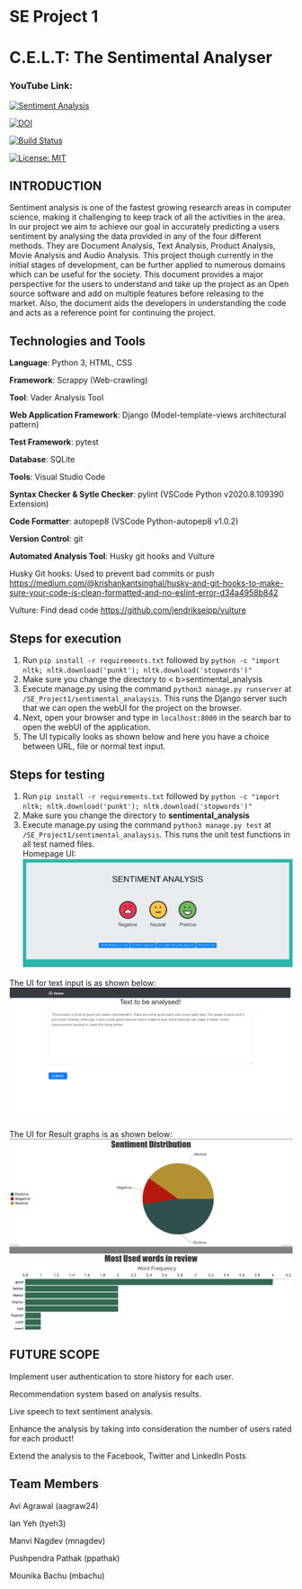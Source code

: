 # SE Project 1

# C.E.L.T: The Sentimental Analyser

### YouTube Link:

[![Sentiment Analysis](http://i3.ytimg.com/vi/3YbNEt3dYtc/hqdefault.jpg)](https://www.youtube.com/watch?v=IQHcs3QPbOE&feature=youtu.be&ab_channel=MounikaBachu)

[![DOI](https://zenodo.org/badge/295188611.svg)](https://zenodo.org/badge/latestdoi/295188611)

[![Build Status](https://travis-ci.org/bsharathramesh/SE_Project1.svg?branch=master)](https://travis-ci.org/bsharathramesh/SE_Project1)

[![License: MIT](https://img.shields.io/badge/License-MIT-yellow.svg)](https://opensource.org/licenses/MIT)

## INTRODUCTION

Sentiment analysis is one of the fastest growing research areas in computer science, making it challenging to keep track of all the activities in the area. In our project we aim to achieve our goal in accurately predicting a users sentiment by analysing the data provided in any of the four different methods. They are Document Analysis, Text Analysis, Product Analysis, Movie Analysis and Audio Analysis. This project though currently in the initial stages of development, can be further applied to numerous domains which can be useful for the society. This document provides a major perspective for the users to understand and take up the project as an Open source software and add on multiple features before releasing to the market. Also, the document aids the developers in understanding the code and acts as a reference point for continuing the project.

## Technologies and Tools
<b>Language</b>: Python 3, HTML, CSS

<b>Framework</b>: Scrappy (Web-crawling)

<b>Tool</b>: Vader Analysis Tool

<b>Web Application Framework</b>: Django (Model-template-views architectural pattern)

<b>Test Framework</b>: pytest

<b>Database</b>: SQLite

<b>Tools</b>: Visual Studio Code

<b>Syntax Checker & Sytle Checker</b>: pylint (VSCode Python v2020.8.109390 Extension)

<b>Code Formatter</b>: autopep8 (VSCode Python-autopep8 v1.0.2)

<b>Version Control</b>: git

<b>Automated Analysis Tool</b>: Husky git hooks and Vulture

Husky Git hooks: Used to prevent bad commits or push 
https://medium.com/@krishankantsinghal/husky-and-git-hooks-to-make-sure-your-code-is-clean-formatted-and-no-eslint-error-d34a4958b842

Vulture: Find dead code
https://github.com/jendrikseipp/vulture

## Steps for execution
1. Run `pip install -r requirements.txt` followed by `python -c "import nltk; nltk.download('punkt'); nltk.download('stopwords')"`
2. Make sure you change the directory to <
b>sentimental_analysis</b>
3. Execute manage.py using the command `python3 manage.py runserver` at `/SE_Project1/sentimental_analaysis`. This runs the Django server such that we can open the webUI for the project on the browser.
4. Next, open your browser and type in `localhost:8000` in the search bar to open the webUI of the application.
5. The UI typically looks as shown below and here you have a choice between URL, file or normal text input.
## Steps for testing
1. Run `pip install -r requirements.txt` followed by `python -c "import nltk; nltk.download('punkt'); nltk.download('stopwords')"`
2. Make sure you change the directory to <b>sentimental_analysis</b>
3. Execute manage.py using the command `python3 manage.py test` at `/SE_Project1/sentimental_analaysis`. This runs the unit test functions in all test named files.  
Homepage UI:  
![Capture](home1.png)

The UI for text input is as shown below:
![alt text](textpage.png)

The UI for Result graphs is as shown below:
![alt text](result.png)

## FUTURE SCOPE

Implement user authentication to store history for each user.

Recommendation system based on analysis results.

Live speech to text sentiment analysis.

Enhance the analysis by taking into consideration the number of users rated for each product!

Extend the analysis to the Facebook, Twitter and LinkedIn Posts

## Team Members

Avi Agrawal (aagraw24)

Ian Yeh (tyeh3)

Manvi Nagdev (mnagdev)

Pushpendra Pathak (ppathak)

Mounika Bachu (mbachu)
